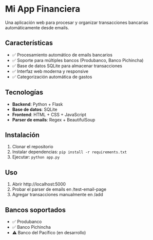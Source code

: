 # Mi App Financiera

Una aplicación web para procesar y organizar transacciones bancarias automáticamente desde emails.

## Características

- ✅ Procesamiento automático de emails bancarios
- ✅ Soporte para múltiples bancos (Produbanco, Banco Pichincha)
- ✅ Base de datos SQLite para almacenar transacciones
- ✅ Interfaz web moderna y responsive
- ✅ Categorización automática de gastos

## Tecnologías

- **Backend**: Python + Flask
- **Base de datos**: SQLite
- **Frontend**: HTML + CSS + JavaScript
- **Parser de emails**: Regex + BeautifulSoup

## Instalación

1. Clonar el repositorio
2. Instalar dependencias: `pip install -r requirements.txt`
3. Ejecutar: `python app.py`

## Uso

1. Abrir http://localhost:5000
2. Probar el parser de emails en /test-email-page
3. Agregar transacciones manualmente en /add

## Bancos soportados

- ✅ Produbanco
- ✅ Banco Pichincha
- ⚠️ Banco del Pacífico (en desarrollo)
